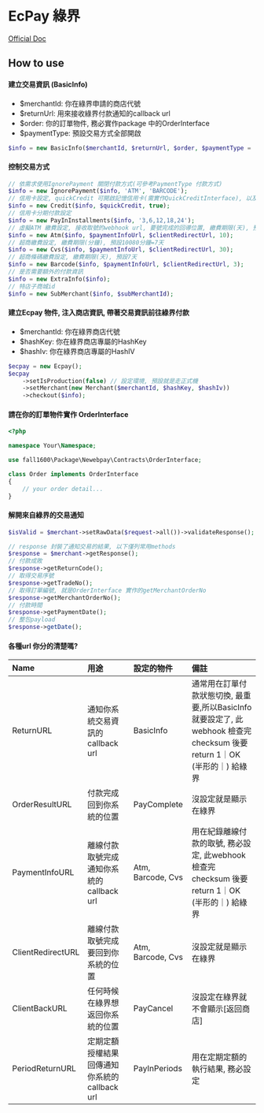# EcPay 綠界

[Official Doc](https://www.ecpay.com.tw/Content/files/ecpay_011.pdf)

## How to use

#### 建立交易資訊 (BasicInfo)
 - $merchantId: 你在綠界申請的商店代號
 - $returnUrl: 用來接收綠界付款通知的callback url
 - $order: 你的訂單物件, 務必實作package 中的OrderInterface
 - $paymentType: 預設交易方式全部開啟
```php
$info = new BasicInfo($merchantId, $returnUrl, $order, $paymentType = 'ALL');
```

#### 控制交易方式
```php
// 依需求使用IgnorePayment 關閉付款方式(可參考PaymentType 付款方式)
$info = new IgnorePayment($info, 'ATM', 'BARCODE');
// 信用卡設定, quickCredit 可開啟記憶信用卡(需實作QuickCreditInterface), 以及設定紅利折抵 
$info = new Credit($info, $quickCredit, true);
// 信用卡分期付款設定
$info = new PayInInstallments($info, '3,6,12,18,24');
// 虛擬ATM 繳費設定, 接收取號的webhook url, 要號完成的回導位置, 繳費期限(天), 預設3天
$info = new Atm($info, $paymentInfoUrl, $clientRedirectUrl, 10);
// 超商繳費設定, 繳費期限(分鐘), 預設10080分鐘=7天
$info = new Cvs($info, $paymentInfoUrl, $clientRedirectUrl, 30);
// 超商條碼繳費設定, 繳費期限(天), 預設7天
$info = new Barcode($info, $paymentInfoUrl, $clientRedirectUrl, 3);
// 是否需要額外的付款資訊
$info = new ExtraInfo($info);
// 特店子商城id
$info = new SubMerchant($info, $subMerchantId);
```

#### 建立Ecpay 物件, 注入商店資訊, 帶著交易資訊前往綠界付款
 - $merchantId: 你在綠界商店代號
 - $hashKey: 你在綠界商店專屬的HashKey
 - $hashIv: 你在綠界商店專屬的HashIV
 
```php
$ecpay = new Ecpay();
$ecpay
    ->setIsProduction(false) // 設定環境, 預設就是走正式機
    ->setMerchant(new Merchant($merchantId, $hashKey, $hashIv))
    ->checkout($info);
```

#### 請在你的訂單物件實作 OrderInterface

```php
<?php

namespace Your\Namespace;

use fall1600\Package\Newebpay\Contracts\OrderInterface;

class Order implements OrderInterface
{
    // your order detail...
}

```

#### 解開來自綠界的交易通知
```php
$isValid = $merchant->setRawData($request->all())->validateResponse(); //確認為true 後再往下走

// response 封裝了通知交易的結果, 以下僅列常用methods
$response = $merchant->getResponse();
// 付款成敗
$response->getReturnCode();
// 取得交易序號
$response->getTradeNo();
// 取得訂單編號, 就是OrderInterface 實作的getMerchantOrderNo
$response->getMerchantOrderNo();
// 付款時間
$response->getPaymentDate();
// 整包payload
$response->getDate();
```


#### 各種url 你分的清楚嗎?
| Name             | 用途                                  | 設定的物件    |    備註                                                   |
|:-----------------|:------------------------------------ |:-------------|:---------------------------------------------------------|
| ReturnURL        | 通知你系統交易資訊的callback url         | BasicInfo    | 通常用在訂單付款狀態切換, 最重要,所以BasicInfo 就要設定了, 此webhook 檢查完checksum 後要return 1｜OK (半形的｜) 給綠界   |
| OrderResultURL   | 付款完成回到你系統的位置                 | PayComplete   | 沒設定就是顯示在綠界                                        |
| PaymentInfoURL   | 離線付款取號完成通知你系統的callback url  | Atm, Barcode, Cvs   | 用在紀錄離線付款的取號, 務必設定, 此webhook 檢查完checksum 後要return 1｜OK (半形的｜) 給綠界                   |
| ClientRedirectURL| 離線付款取號完成要回到你系統的位置         | Atm, Barcode, Cvs   | 沒設定就是顯示在綠界                            |
| ClientBackURL    | 任何時候在綠界想返回你系統的位置           | PayCancel    | 沒設定在綠界就不會顯示[返回商店]                                        |
| PeriodReturnURL  | 定期定額授權結果回傳通知你系統的 callback url | PayInPeriods | 用在定期定額的執行結果, 務必設定                                      |

 